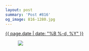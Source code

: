 ```yaml
---
layout: post
summary: 'Post #816'
og_image: 816-1280.jpg
---
```


<div class="post">
 <time>
  <a href="/816">
   {{ page.date | date: "%B %-d, %Y" }}
  </a>
 </time>
 <a href="/816">
  <figure data-taken="3/30/2019">
   <img sizes="(min-width: 700px) 50vw, calc(100vw - 2rem)" src="{{ site.assets_url }}/816-640.jpg" srcset="{{ site.assets_url }}/816-320.jpg 320w, {{ site.assets_url }}/816-640.jpg 640w, {{ site.assets_url }}/816-960.jpg 960w, {{ site.assets_url }}/816-1280.jpg 1280w"/>
  </figure>
 </a>
</div>
